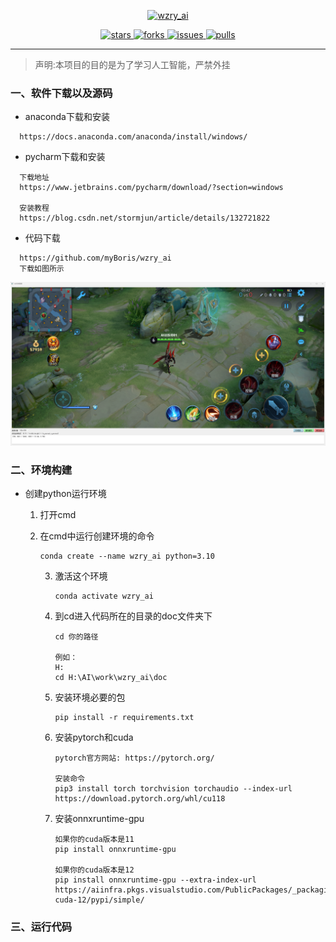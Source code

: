 <p align="center">
    <a href="https://github.com/myBoris/wzry_ai">
        <img src="https://socialify.git.ci/myBoris/wzry_ai/image?description=1&font=Rokkitt&language=1&name=1&owner=1&theme=Auto" alt="wzry_ai"/>    
    </a>
</p>

<p align="center">
    <a href="https://github.com/myBoris/wzry_ai/stargazers">
        <img src="https://img.shields.io/github/stars/myBoris/wzry_ai?style=flat-square&label=STARS&color=%23dfb317" alt="stars">
    </a>
    <a href="https://github.com/myBoris/wzry_ai/network/members">
        <img src="https://img.shields.io/github/forks/myBoris/wzry_ai?style=flat-square&label=FORKS&color=%2397ca00" alt="forks">
    </a>
    <a href="https://github.com/myBoris/wzry_ai/issues">
        <img src="https://img.shields.io/github/issues/myBoris/wzry_ai?style=flat-square&label=ISSUES&color=%23007ec6" alt="issues">
    </a>
    <a href="https://github.com/myBoris/wzry_ai/pulls">
        <img src="https://img.shields.io/github/issues-pr/myBoris/wzry_ai?style=flat-square&label=PULLS&color=%23fe7d37" alt="pulls">
    </a>
</p>

---

>声明:本项目的目的是为了学习人工智能，严禁外挂

### 一、软件下载以及源码
- anaconda下载和安装
```
  https://docs.anaconda.com/anaconda/install/windows/
```
-  pycharm下载和安装
```
  下载地址
  https://www.jetbrains.com/pycharm/download/?section=windows
  
  安装教程
  https://blog.csdn.net/stormjun/article/details/132721822
```
-  代码下载
```
  https://github.com/myBoris/wzry_ai
  下载如图所示
```
 ![showposition.png](images%2Fshowposition.png)
### 二、环境构建
- 创建python运行环境

  1. 打开cmd

  2. 在cmd中运行创建环境的命令

     ```
     conda create --name wzry_ai python=3.10
     ```

     3. 激活这个环境

        ```
        conda activate wzry_ai
        ```

     4. 到cd进入代码所在的目录的doc文件夹下

        ```
        cd 你的路径
        
        例如：
        H:
        cd H:\AI\work\wzry_ai\doc
        ```

     5. 安装环境必要的包

        ```
        pip install -r requirements.txt
        ```

     6. 安装pytorch和cuda

        ```
        pytorch官方网站: https://pytorch.org/
        
        安装命令
        pip3 install torch torchvision torchaudio --index-url https://download.pytorch.org/whl/cu118
        ```

     7. 安装onnxruntime-gpu

        ```
        如果你的cuda版本是11
        pip install onnxruntime-gpu
        
        如果你的cuda版本是12
        pip install onnxruntime-gpu --extra-index-url https://aiinfra.pkgs.visualstudio.com/PublicPackages/_packaging/onnxruntime-cuda-12/pypi/simple/
        ```
### 三、运行代码

